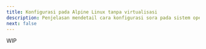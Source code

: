 ```yaml
---
title: Konfigurasi pada Alpine Linux tanpa virtualisasi
description: Penjelasan mendetail cara konfigurasi sora pada sistem operasi alpine linux.
next: false
---
```


WIP
